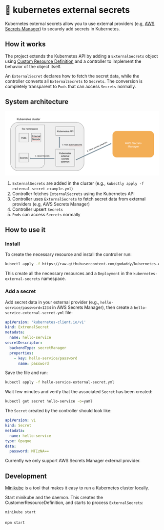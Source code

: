 # 💂 kubernetes external secrets

Kubernetes external secrets allow you to use external providers (e.g, [AWS Secrets Manager](https://aws.amazon.com/secrets-manager/)) to securely add secrets in Kubernetes.

## How it works

The project extends the Kubernetes API by adding a `ExternalSecrets` object using [Custom Resource Definition](https://kubernetes.io/docs/concepts/extend-kubernetes/api-extension/custom-resources/) and a controller to implement the behavior of the object itself.

An `ExternalSecret` declares how to fetch the secret data, while the controller converts all `ExternalSecrets` to `Secrets`.
The conversion is completely transparent to `Pods` that can access `Secrets` normally.

## System architecture

![Architecture](architecture.png)

1. `ExternalSecrets` are added in the cluster (e.g., `kubectly apply -f external-secret-example.yml`)
1. Controller fetches `ExternalSecrets` using the Kubernetes API
1. Controller uses `ExternalSecrets` to fetch secret data from external providers (e.g, AWS Secrets Manager)
1. Controller upsert `Secrets`
1. `Pods` can access `Secrets` normally

## How to use it

### Install

To create the necessary resource and install the controller run:

```sh
kubectl apply -f https://raw.githubusercontent.com/godaddy/kubernetes-external-secrets/master/external-secrets.yml
```

This create all the necessary resources and a `Deployment` in the `kubernetes-external-secrets` namespace.

### Add a secret

Add secret data in your external provider (e.g., `hello-service/password=1234` in AWS Secrets Manager), then create a `hello-service-external-secret.yml` file:

```yml
apiVersion: 'kubernetes-client.io/v1'
kind: ExtrenalSecret
metadata:
  name: hello-service
secretDescriptor:
  backendType: secretManager
  properties:
    - key: hello-service/password
      name: password
```

Save the file and run:

```sh
kubectl apply -f hello-service-external-secret.yml
```

Wait few minutes and verify that the associated `Secret` has been created:

```sh
kubectl get secret hello-service -o=yaml
```

The `Secret` created by the controller should look like:

```yml
apiVersion: v1
kind: Secret
metadata:
  name: hello-service
type: Opaque
data:
  password: MTIzNA==
```

Currently we only support AWS Secrets Manager external provider.

## Development

[Minikube](https://kubernetes.io/docs/tasks/tools/install-minikube/) is a tool that makes it easy to run a Kubernetes cluster locally.

Start minikube and the daemon. This creates the CustomerResourceDefinition, and starts to process `ExternalSecrets`:

```sh
minikube start

npm start
```
